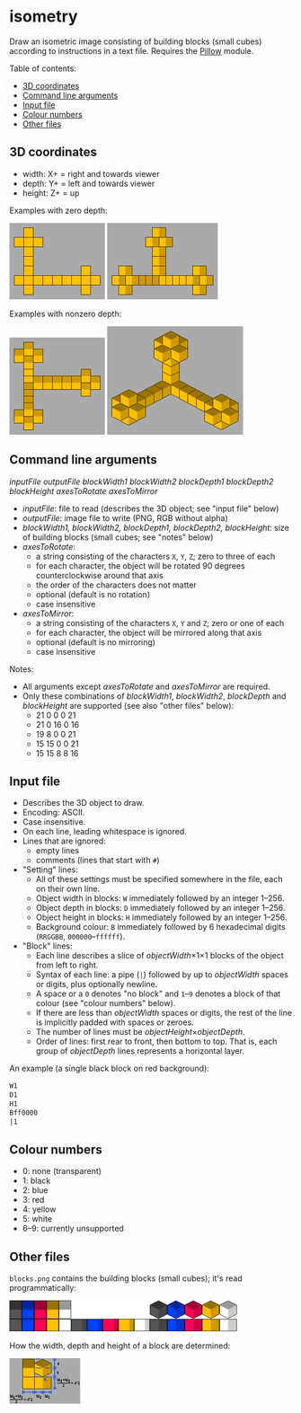 # isometry
Draw an isometric image consisting of building blocks (small cubes) according to instructions in a text file.
Requires the [Pillow](https://python-pillow.org) module.

Table of contents:
* [3D coordinates](#3d-coordinates)
* [Command line arguments](#command-line-arguments)
* [Input file](#input-file)
* [Colour numbers](#colour-numbers)
* [Other files](#other-files)

## 3D coordinates
* width: X+ = right and towards viewer
* depth: Y+ = left and towards viewer
* height: Z+ = up

Examples with zero depth:

![example 1 with zero depth](example-t1a.png)
![example 2 with zero depth](example-t2a.png)

Examples with nonzero depth:

![example 1 with nonzero depth](example-t1b.png)
![example 2 with nonzero depth](example-t2b.png)

## Command line arguments
*inputFile outputFile blockWidth1 blockWidth2 blockDepth1 blockDepth2 blockHeight axesToRotate axesToMirror*
* *inputFile*: file to read (describes the 3D object; see "input file" below)
* *outputFile*: image file to write (PNG, RGB without alpha)
* *blockWidth1, blockWidth2, blockDepth1, blockDepth2, blockHeight*: size of building blocks (small cubes; see "notes" below)
* *axesToRotate*:
  * a string consisting of the characters `X`, `Y`, `Z`; zero to three of each
  * for each character, the object will be rotated 90 degrees counterclockwise around that axis
  * the order of the characters does not matter
  * optional (default is no rotation)
  * case insensitive
* *axesToMirror*:
  * a string consisting of the characters `X`, `Y` and `Z`; zero or one of each
  * for each character, the object will be mirrored along that axis
  * optional (default is no mirroring)
  * case insensitive

Notes:
* All arguments except *axesToRotate* and *axesToMirror* are required.
* Only these combinations of *blockWidth1*, *blockWidth2*, *blockDepth* and *blockHeight* are supported (see also "other files" below):
  * 21 0 0 0 21
  * 21 0 16 0 16
  * 19 8 0 0 21
  * 15 15 0 0 21
  * 15 15 8 8 16

## Input file
* Describes the 3D object to draw.
* Encoding: ASCII.
* Case insensitive.
* On each line, leading whitespace is ignored.
* Lines that are ignored:
  * empty lines
  * comments (lines that start with `#`)
* "Setting" lines:
  * All of these settings must be specified somewhere in the file, each on their own line.
  * Object width in blocks: `W` immediately followed by an integer 1&ndash;256.
  * Object depth in blocks: `D` immediately followed by an integer 1&ndash;256.
  * Object height in blocks: `H` immediately followed by an integer 1&ndash;256.
  * Background colour: `B` immediately followed by 6 hexadecimal digits (`RRGGBB`, `000000`&ndash;`ffffff`).
* "Block" lines:
  * Each line describes a slice of *objectWidth*&times;1&times;1 blocks of the object from left to right.
  * Syntax of each line: a pipe (`|`) followed by up to *objectWidth* spaces or digits, plus optionally newline.
  * A space or a `0` denotes "no block" and `1`&ndash;`9` denotes a block of that colour (see "colour numbers" below).
  * If there are less than *objectWidth* spaces or digits, the rest of the line is implicitly padded with spaces or zeroes.
  * The number of lines must be *objectHeight*&times;*objectDepth*.
  * Order of lines: first rear to front, then bottom to top. That is, each group of *objectDepth* lines represents a horizontal layer.

An example (a single black block on red background):
```
W1
D1
H1
Bff0000
|1
```

## Colour numbers
* 0: none (transparent)
* 1: black
* 2: blue
* 3: red
* 4: yellow
* 5: white
* 6&ndash;9: currently unsupported

## Other files
`blocks.png` contains the building blocks (small cubes); it's read programmatically:

![the building blocks](blocks.png)

How the width, depth and height of a block are determined:

![four blocks: type 1 and 2 with zero and nonzero depth](block-dimensions.png)
